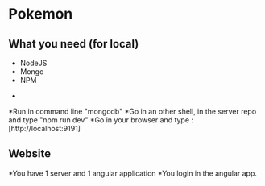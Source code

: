 # Pokemon

## What you need (for local)
- NodeJS
- Mongo
- NPM
*
*Run in command line "mongodb"
*Go in an other shell, in the server repo and type "npm run dev"
*Go in your browser and type : [http://localhost:9191]

## Website
*You have 1 server and 1 angular application
*You login in the angular app.
